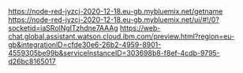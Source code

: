 https://node-red-jyzcj-2020-12-18.eu-gb.mybluemix.net/getname
https://node-red-jyzcj-2020-12-18.eu-gb.mybluemix.net/ui/#!/0?socketid=iaSRolNgITzhdne7AAAg
https://web-chat.global.assistant.watson.cloud.ibm.com/preview.html?region=eu-gb&integrationID=cfde30e6-26b2-4959-8901-4559305be99b&serviceInstanceID=303698b8-f8ef-4cdb-9795-d26bc8165017

